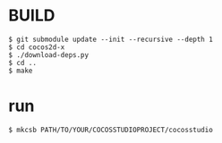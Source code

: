 # BUILD

```
$ git submodule update --init --recursive --depth 1
$ cd cocos2d-x
$ ./download-deps.py
$ cd ..
$ make
```

# run

```
$ mkcsb PATH/TO/YOUR/COCOSSTUDIOPROJECT/cocosstudio
```

